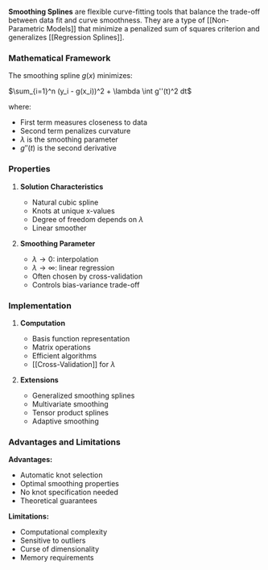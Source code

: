 **Smoothing Splines** are flexible curve-fitting tools that balance the trade-off between data fit and curve smoothness. They are a type of [[Non-Parametric Models]] that minimize a penalized sum of squares criterion and generalizes [[Regression Splines]].

### Mathematical Framework
The smoothing spline $g(x)$ minimizes:

$\sum_{i=1}^n (y_i - g(x_i))^2 + \lambda \int g''(t)^2 dt$

where:
- First term measures closeness to data
- Second term penalizes curvature
- $\lambda$ is the smoothing parameter
- $g''(t)$ is the second derivative

### Properties
1. **Solution Characteristics**
   - Natural cubic spline
   - Knots at unique x-values
   - Degree of freedom depends on $\lambda$
   - Linear smoother

2. **Smoothing Parameter**
   - $\lambda \to 0$: interpolation
   - $\lambda \to \infty$: linear regression
   - Often chosen by cross-validation
   - Controls bias-variance trade-off

### Implementation
1. **Computation**
   - Basis function representation
   - Matrix operations
   - Efficient algorithms
   - [[Cross-Validation]] for $\lambda$

2. **Extensions**
   - Generalized smoothing splines
   - Multivariate smoothing
   - Tensor product splines
   - Adaptive smoothing

### Advantages and Limitations
**Advantages:**
- Automatic knot selection
- Optimal smoothing properties
- No knot specification needed
- Theoretical guarantees

**Limitations:**
- Computational complexity
- Sensitive to outliers
- Curse of dimensionality
- Memory requirements
